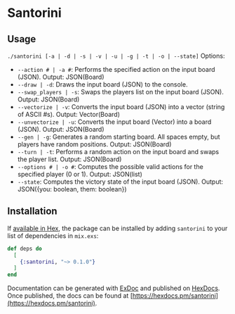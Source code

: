 # Santorini

## Usage
`./santorini [-a | -d | -s | -v | -u | -g | -t | -o | --state]`
Options:  
- `--action # | -a #`: Performs the specified action on the input board (JSON). Output: JSON(Board)
- `--draw | -d`: Draws the input board (JSON) to the console.
- `--swap_players | -s`: Swaps the players list on the input board (JSON). Output: JSON(Board)
- `--vectorize | -v`: Converts the input board (JSON) into a vector (string of ASCII #s). Output: Vector(Board)
- `--unvectorize | -u`: Converts the input board (Vector) into a board (JSON). Output: JSON(Board)
- `--gen | -g`: Generates a random starting board. All spaces empty, but players have random positions. Output: JSON(Board)
- `--turn | -t`: Performs a random action on the input board and swaps the player list. Output: JSON(Board)
- `--options # | -o #`: Computes the possible valid actions for the specified player (0 or 1). Output: JSON(list)
- `--state`: Computes the victory state of the input board (JSON). Output: JSON({you: boolean, them: boolean})

## Installation

If [available in Hex](https://hex.pm/docs/publish), the package can be installed
by adding `santorini` to your list of dependencies in `mix.exs`:

```elixir
def deps do
  [
    {:santorini, "~> 0.1.0"}
  ]
end
```

Documentation can be generated with [ExDoc](https://github.com/elixir-lang/ex_doc)
and published on [HexDocs](https://hexdocs.pm). Once published, the docs can
be found at [https://hexdocs.pm/santorini](https://hexdocs.pm/santorini).

